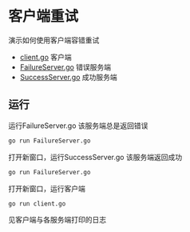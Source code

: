 # 客户端重试

演示如何使用客户端容错重试

- [client.go](client.go) 客户端
- [FailureServer.go](failureServer.go) 错误服务端
- [SuccessServer.go](successServer.go) 成功服务端

## 运行

运行FailureServer.go 该服务端总是返回错误

```bash
go run FailureServer.go
```

打开新窗口，运行SuccessServer.go 该服务端返回成功

```bash
go run FailureServer.go
```

打开新窗口，运行客户端

```bash
go run client.go
```

见客户端与各服务端打印的日志
